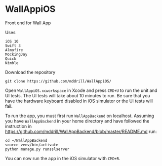 # WallAppiOS

Front end for Wall App

Uses 
```
iOS 10
Swift 3
Almofire
MockingJay
Quick
Nimble
```

Download the repository
```
git clone https://github.com/mddrill/WallAppiOS/
```

Open `WallAppiOS.xcworkspace` in Xcode and press `CMD+U` to run the unit and UI tests. The UI tests will take about 10 minutes to run. Be sure that you have the hardware keyboard disabled in iOS simulator or the UI tests will fail.

To run the app, you must first run `WallAppBackend` on localhost. Assuming you have `WallAppBackend` in your home directory and have followed the instruction in https://github.com/mddrill/WallAppBackend/blob/master/README.md run:
```
cd ~/WallAppBackend
source venv/bin/activate
python manage.py runsslserver
```

You can now run the app in the iOS simulator with `CMD+R`.
